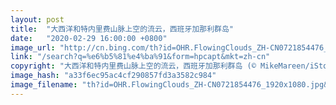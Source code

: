 ```yaml
---
layout: post
title:  "大西洋和特内里费山脉上空的流云，西班牙加那利群岛"
date:   "2020-02-29 16:00:00 +0800"
image_url: "http://cn.bing.com/th?id=OHR.FlowingClouds_ZH-CN0721854476_1920x1080.jpg&rf=LaDigue_1920x1080.jpg&pid=hp"
link: "/search?q=%e6%b5%81%e4%ba%91&form=hpcapt&mkt=zh-cn"
copyright: "大西洋和特内里费山脉上空的流云，西班牙加那利群岛 (© MikeMareen/iStock/Getty Images Plus)"
image_hash: "a33f6ec95ac4cf290857fd3a3582c984"
image_filename: "th?id=OHR.FlowingClouds_ZH-CN0721854476_1920x1080.jpg&rf=LaDigue_1920x1080.jpg&pid=hp"
---
```

